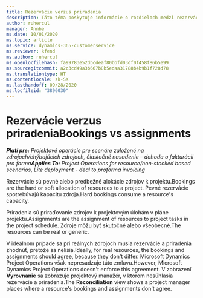 ```yaml
---
title: Rezervácie verzus priradenia
description: Táto téma poskytuje informácie o rozdieloch medzi rezerváciami zdrojov a priradeniami zdrojov.
author: ruhercul
manager: Annbe
ms.date: 10/01/2020
ms.topic: article
ms.service: dynamics-365-customerservice
ms.reviewer: kfend
ms.author: ruhercul
ms.openlocfilehash: fa99783e52dbcdeaf80bbfd03df0f458f86b5e99
ms.sourcegitcommit: a2c3cd49a3b667b8b5edaa31788b4b9b1f728d78
ms.translationtype: HT
ms.contentlocale: sk-SK
ms.lasthandoff: 09/28/2020
ms.locfileid: "3896030"
---
```

# <a name="bookings-vs-assignments"></a><span data-ttu-id="557cb-103">Rezervácie verzus priradenia</span><span class="sxs-lookup"><span data-stu-id="557cb-103">Bookings vs assignments</span></span>

<span data-ttu-id="557cb-104">_**Platí pre:** Projektové operácie pre scenáre založené na zdrojoch/chýbajúcich zdrojoch, čiastočné nasadenie – dohoda o fakturácii pro forma_</span><span class="sxs-lookup"><span data-stu-id="557cb-104">_**Applies To:** Project Operations for resource/non-stocked based scenarios, Lite deployment - deal to proforma invoicing_</span></span>

<span data-ttu-id="557cb-105">Rezervácie sú pevné alebo predbežné alokácie zdrojov k projektu.</span><span class="sxs-lookup"><span data-stu-id="557cb-105">Bookings are the hard or soft allocation of resources to a project.</span></span> <span data-ttu-id="557cb-106">Pevné rezervácie spotrebúvajú kapacitu zdroja.</span><span class="sxs-lookup"><span data-stu-id="557cb-106">Hard bookings consume a resource's capacity.</span></span> 

<span data-ttu-id="557cb-107">Priradenia sú priraďovanie zdrojov k projektovým úlohám v pláne projektu.</span><span class="sxs-lookup"><span data-stu-id="557cb-107">Assignments are the assignment of resources to project tasks in the project schedule.</span></span> <span data-ttu-id="557cb-108">Zdroje môžu byť skutočné alebo všeobecné.</span><span class="sxs-lookup"><span data-stu-id="557cb-108">The resources can be real or generic.</span></span> 

<span data-ttu-id="557cb-109">V ideálnom prípade sa pri reálnych zdrojoch musia rezervácie a priradenia zhodnúť, pretože sa nelíšia.</span><span class="sxs-lookup"><span data-stu-id="557cb-109">Ideally, for real resources, the bookings and assignments should agree, because they don't differ.</span></span> <span data-ttu-id="557cb-110">Microsoft Dynamics Project Operations však nepresadzuje túto zmluvu.</span><span class="sxs-lookup"><span data-stu-id="557cb-110">However, Microsoft Dynamics Project Operations doesn't enforce this agreement.</span></span> <span data-ttu-id="557cb-111">V zobrazení **Vyrovnanie** sa zobrazuje projektový manažér, v ktorom nesúhlasia rezervácie a priradenia.</span><span class="sxs-lookup"><span data-stu-id="557cb-111">The **Reconciliation** view shows a project manager places where a resource's bookings and assignments don't agree.</span></span>
